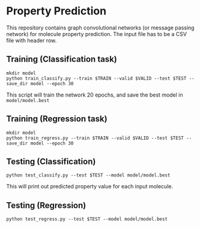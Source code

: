 # Property Prediction
This repository contains graph convolutional networks (or message passing network) for molecule property prediction. 
The input file has to be a CSV file with header row.

## Training (Classification task)
```
mkdir model
python train_classify.py --train $TRAIN --valid $VALID --test $TEST --save_dir model --epoch 30
```
This script will train the network 20 epochs, and save the best model in `model/model.best`

## Training (Regression task)
```
mkdir model
python train_regress.py --train $TRAIN --valid $VALID --test $TEST --save_dir model --epoch 30
```

## Testing (Classification)
```
python test_classify.py --test $TEST --model model/model.best
```
This will print out predicted property value for each input molecule.

## Testing (Regression)
```
python test_regress.py --test $TEST --model model/model.best
```
